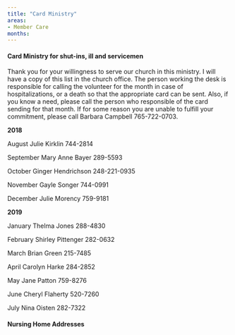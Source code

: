 ```yaml
---
title: "Card Ministry"
areas: 
- Member Care
months: 
---
```


#### Card Ministry for shut-ins, ill and servicemen

Thank you for your willingness to serve our church in this ministry. I will have a copy of this list in the church office. The person working the desk is responsible for calling the volunteer for the month in case of hospitalizations, or a death so that the appropriate card can be sent. Also, if you know a need, please call the person who responsible of the card sending for that month. If for some reason you are unable to fulfill your commitment, please call Barbara Campbell 765-722-0703.

**2018**

August Julie Kirklin  744-2814

September Mary Anne Bayer 289-5593
                                 
October Ginger Hendrichson 248-221-0935

November Gayle Songer 744-0991
                                 
December Julie Morency 759-9181

**2019**

January Thelma Jones 288-4830

February Shirley Pittenger 282-0632

March Brian Green 215-7485 

April Carolyn Harke 284-2852

May Jane Patton 759-8276

June Cheryl Flaherty 520-7260

July Nina Oisten 282-7322

#### Nursing Home Addresses